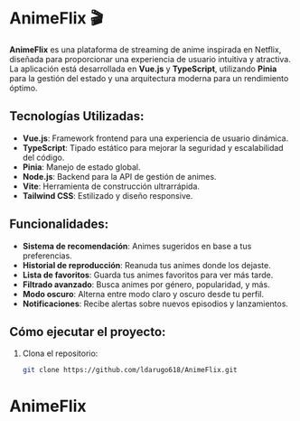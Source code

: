 # AnimeFlix 🎬

**AnimeFlix** es una plataforma de streaming de anime inspirada en Netflix, diseñada para proporcionar una experiencia de usuario intuitiva y atractiva. La aplicación está desarrollada en **Vue.js** y **TypeScript**, utilizando **Pinia** para la gestión del estado y una arquitectura moderna para un rendimiento óptimo.

## Tecnologías Utilizadas:

- **Vue.js**: Framework frontend para una experiencia de usuario dinámica.
- **TypeScript**: Tipado estático para mejorar la seguridad y escalabilidad del código.
- **Pinia**: Manejo de estado global.
- **Node.js**: Backend para la API de gestión de animes.
- **Vite**: Herramienta de construcción ultrarrápida.
- **Tailwind CSS**: Estilizado y diseño responsive.

## Funcionalidades:

- **Sistema de recomendación**: Animes sugeridos en base a tus preferencias.
- **Historial de reproducción**: Reanuda tus animes donde los dejaste.
- **Lista de favoritos**: Guarda tus animes favoritos para ver más tarde.
- **Filtrado avanzado**: Busca animes por género, popularidad, y más.
- **Modo oscuro**: Alterna entre modo claro y oscuro desde tu perfil.
- **Notificaciones**: Recibe alertas sobre nuevos episodios y lanzamientos.

## Cómo ejecutar el proyecto:

1. Clona el repositorio:
   ```bash
   git clone https://github.com/ldarugo618/AnimeFlix.git
   ```
# AnimeFlix

